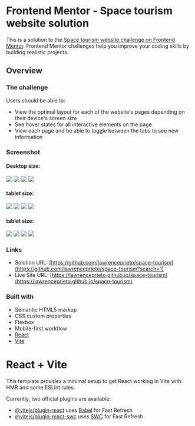 # Frontend Mentor - Space tourism website solution

This is a solution to the [Space tourism website challenge on Frontend Mentor](https://www.frontendmentor.io/challenges/space-tourism-multipage-website-gRWj1URZ3). Frontend Mentor challenges help you improve your coding skills by building realistic projects. 

## Overview

### The challenge

Users should be able to:

- View the optimal layout for each of the website's pages depending on their device's screen size
- See hover states for all interactive elements on the page
- View each page and be able to toggle between the tabs to see new information

### Screenshot

#### Desktop size: 
![](./src/assets/st-images-solution/st-desktop-1.png)
![](./src/assets/st-images-solution/st-desktop-2.png)
![](./src/assets/st-images-solution/st-desktop-3.png)
![](./src/assets/st-images-solution/st-desktop-4.png)

#### tablet size: 
![](./src/assets/st-images-solution/st-tablet-1.png)
![](./src/assets/st-images-solution/st-tablet-2.png)
![](./src/assets/st-images-solution/st-tablet-3.png)
![](./src/assets/st-images-solution/st-tablet-4.png)

#### tablet size: 
![](./src/assets/st-images-solution/st-mobile-1.png)
![](./src/assets/st-images-solution/st-mobile-2.png)
![](./src/assets/st-images-solution/st-mobile-3.png)
![](./src/assets/st-images-solution/st-mobile-4.png)

### Links

- Solution URL: [https://github.com/lawrenceprieto/space-tourism](https://github.com/lawrenceprieto/space-tourism?search=1)
- Live Site URL: [https://lawrenceprieto.github.io/space-tourism](https://lawrenceprieto.github.io/space-tourism)

### Built with

- Semantic HTML5 markup
- CSS custom properties
- Flexbox
- Mobile-first workflow
- [React](https://reactjs.org/)
- [Vite](https://vite.dev/)


# React + Vite

This template provides a minimal setup to get React working in Vite with HMR and some ESLint rules.

Currently, two official plugins are available:

- [@vitejs/plugin-react](https://github.com/vitejs/vite-plugin-react/blob/main/packages/plugin-react/README.md) uses [Babel](https://babeljs.io/) for Fast Refresh
- [@vitejs/plugin-react-swc](https://github.com/vitejs/vite-plugin-react-swc) uses [SWC](https://swc.rs/) for Fast Refresh